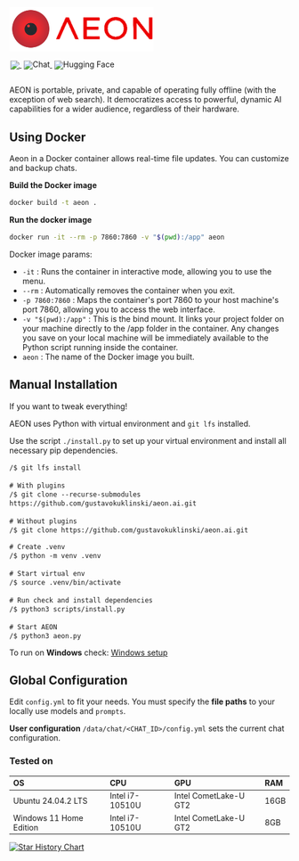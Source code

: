 ![alt text](https://raw.githubusercontent.com/gustavokuklinski/aeon.ai/refs/heads/main/docs/assets/img/aeon-logo.png)

<div style="line-height: 1;">
<a href="https://github.com/gustavokuklinski/aeon.ai/actions/workflows/python-app.yml" target="_blank" style="margin: 2px;">
    <img src="https://github.com/gustavokuklinski/aeon.ai/actions/workflows/python-app.yml/badge.svg" style="display: inline-block; vertical-align: middle;"/>
</a>
<a href="https://huggingface.co/spaces/gustavokuklinski/aeon-eval" target="_blank" style="margin: 2px;">
    <img alt="Chat" src="https://img.shields.io/badge/🤖 Chat-Chat Aeon Test-536af5?color=ff0000&logoColor=white" style="display: inline-block; vertical-align: middle;"/>
</a>
<a href="https://huggingface.co/gustavokuklinski/aeon-360m" target="_blank" style="margin: 2px;">
    <img alt="Hugging Face" src="https://img.shields.io/badge/%F0%9F%A4%97%20Hugging%20Face-Aeon 350M-ffc107?color=ffc107&logoColor=white" style="display: inline-block; vertical-align: middle;"/>
</a>
<br /><br />
</div>

AEON is portable, private, and capable of operating fully offline (with the exception of web search). It democratizes access to powerful, dynamic AI capabilities for a wider audience, regardless of their hardware.

## Using Docker
Aeon in a Docker container allows real-time file updates.
You can customize and backup chats.

**Build the Docker image**
```bash
docker build -t aeon .
```

**Run the docker image**
```bash
docker run -it --rm -p 7860:7860 -v "$(pwd):/app" aeon
```

Docker image params:
* `-it` : Runs the container in interactive mode, allowing you to use the menu.
* `--rm` : Automatically removes the container when you exit.
* `-p 7860:7860` : Maps the container's port 7860 to your host machine's port 7860, allowing you to access the web interface.
* `-v "$(pwd):/app"` : This is the bind mount. It links your project folder on your machine directly to the /app folder in the container. Any changes you save on your local machine will be immediately available to the Python script running inside the container.
* `aeon` : The name of the Docker image you built.

## Manual Installation
If you want to tweak everything!

AEON uses Python with virtual environment and `git lfs` installed. 

Use the script `./install.py` to set up your virtual environment and install all necessary pip dependencies.

```shell
/$ git lfs install

# With plugins
/$ git clone --recurse-submodules https://github.com/gustavokuklinski/aeon.ai.git

# Without plugins
/$ git clone https://github.com/gustavokuklinski/aeon.ai.git
```

```shell
# Create .venv
/$ python -m venv .venv

# Start virtual env
/$ source .venv/bin/activate

# Run check and install dependencies
/$ python3 scripts/install.py 

# Start AEON
/$ python3 aeon.py
```

To run on **Windows** check: [Windows setup](https://github.com/gustavokuklinski/aeon.ai/blob/main/docs/assets/md/WINDOWS.md)


## Global Configuration

Edit `config.yml` to fit your needs. You must specify the **file paths** to your locally use models and `prompts`.

**User configuration**
`/data/chat/<CHAT_ID>/config.yml` sets the current chat configuration.

### Tested on

| OS | CPU | GPU | RAM |
|:---|:---|:---|:---|
| Ubuntu 24.04.2 LTS | Intel i7-10510U | Intel CometLake-U GT2 | 16GB |
| Windows 11 Home Edition | Intel i7-10510U | Intel CometLake-U GT2 | 8GB |


[![Star History Chart](https://api.star-history.com/svg?repos=gustavokuklinski/aeon.ai&type=Date)](https://www.star-history.com/#gustavokuklinski/aeon.ai&Date)